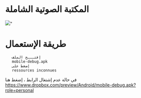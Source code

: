 
# المكتبة الصوتية الشاملة

<img src="http://dev-sunna-grenoble.pantheonsite.io/data/ic_launcher.2.png" />" <br/>

# طريقة الإستعمال 

```shell
   إفتـــح الملف 
   mobile-debug.apk
   إضغط على 
   ressources inconnues 
```

في حالة عدم إشتغال الرابط ، إضغط هنا
https://www.dropbox.com/preview/Android/mobile-debug.apk?role=personal

